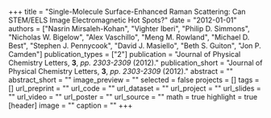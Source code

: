 +++
title = "Single-Molecule Surface-Enhanced Raman Scattering: Can STEM/EELS Image Electromagnetic Hot Spots?"
date = "2012-01-01"
authors = ["Nasrin Mirsaleh-Kohan", "Vighter Iberi", "Philip D. Simmons", "Nicholas W. Bigelow", "Alex Vaschillo", "Meng M. Rowland", "Michael D. Best", "Stephen J. Pennycook", "David J. Masiello", "Beth S. Guiton", "Jon P. Camden"]
publication_types = ["2"]
publication = "Journal of Physical Chemistry Letters, **3**, _pp. 2303-2309_ (2012)."
publication_short = "Journal of Physical Chemistry Letters, **3**, _pp. 2303-2309_ (2012)."
abstract = ""
abstract_short = ""
image_preview = ""
selected = false
projects = []
tags = []
url_preprint = ""
url_code = ""
url_dataset = ""
url_project = ""
url_slides = ""
url_video = ""
url_poster = ""
url_source = ""
math = true
highlight = true
[header]
image = ""
caption = ""
+++
